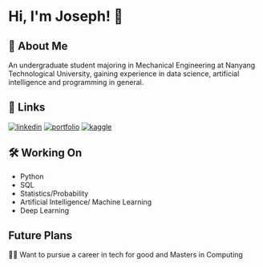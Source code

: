 # Hi, I'm Joseph! 👋

## 🚀 About Me

An undergraduate student majoring in Mechanical Engineering at Nanyang Technological University, gaining experience in data science, artificial intelligence and programming in general.

## 🔗 Links
[![linkedin](https://img.shields.io/badge/linkedin-0A66C2?style=for-the-badge&logo=linkedin&logoColor=white)](https://www.linkedin.com/in/limjiahau/)
[![portfolio](https://img.shields.io/badge/website-000000?style=for-the-badge&logo=About.me&logoColor=white)](https://limjiahau.streamlit.app/)
[![kaggle](https://img.shields.io/badge/Kaggle-20BEFF?style=for-the-badge&logo=Kaggle&logoColor=white)](https://www.kaggle.com/jiahaulim)


## 🛠 Working On
- Python 
- SQL
- Statistics/Probability
- Artificial Intelligence/ Machine Learning
- Deep Learning


## Future Plans
👨‍🎓 Want to pursue a career in tech for good and Masters in Computing
